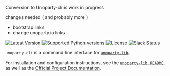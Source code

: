 Conversion to Unoparty-cli
is work in progress

changes needed ( and probably more )
- bootstrap links
- change unoparty.io links

[![Latest Version](https://pypip.in/version/unoparty-cli/badge.svg)](https://pypi.python.org/pypi/unoparty-cli/)
[![Supported Python versions](https://pypip.in/py_versions/unoparty-cli/badge.svg)](https://pypi.python.org/pypi/unoparty-cli/)
[![License](https://pypip.in/license/unoparty-cli/badge.svg)](https://pypi.python.org/pypi/unoparty-cli/)
[![Slack Status](http://slack.unoparty.io/badge.svg)](http://slack.unoparty.io)

`unoparty-cli` is a command line interface for [`unoparty-lib`](https://github.com/terhnt/unoparty-lib).

For installation and configuration instructions, see the [`unoparty-lib README`](https://github.com/terhnt/unoparty-lib), as well as the [Official Project Documentation](http://counterparty.io/docs/).
